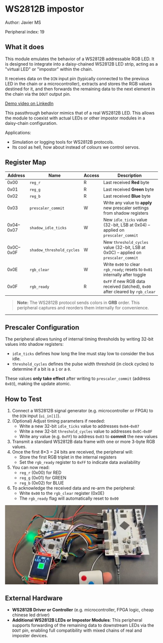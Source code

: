 <!---
This file is used to generate your project datasheet. Please fill in the information below and delete any unused
sections.

You can also include images in this folder and reference them in the markdown. Each image must be less than
512 kb in size, and the combined size of all images must be less than 1 MB.
-->

# WS2812B impostor

Author: Javier MS

Peripheral index: 19

## What it does

This module emulates the behavior of a WS2812B addressable RGB LED. It is designed to integrate  into a daisy-chained WS2812B LED strip, acting as a "virtual LED" or "impostor" within the chain.

It receives data on the `DIN` input pin (typically connected to the previous LED in the chain or a microcontroller), extracts and stores the RGB values destined for it, and then forwards the remaining data to the next element in the chain via the `DOUT` output pin.     

[Demo video on LinkedIn](https://www.linkedin.com/feed/update/urn:li:activity:7353011346612850689/)

This passthrough behavior mimics that of a real WS2812B LED. This allows the module to coexist with actual LEDs or other impostor modules in a daisy-chain configuration.

Applications:
- Simulation or logging tools for WS2812B protocols.
- Its cool as hell, how about instead of colours we control servos.

## Register Map

| Address | Name                     | Access | Description                                                                 |
|---------|--------------------------|--------|-----------------------------------------------------------------------------|
| 0x00    | `reg_r`                  | R      | Last received **Red** byte                                                  |
| 0x01    | `reg_g`                  | R      | Last received **Green** byte                                               |
| 0x02    | `reg_b`                  | R      | Last received **Blue** byte                                                |
| 0x03    | `prescaler_commit`       | W      | Write any value to **apply** new prescaler settings from shadow registers  |
| 0x04–0x07 | `shadow_idle_ticks`    | W      | New `idle_ticks` value (32-bit, LSB at 0x04) – applied on `prescaler_commit` |
| 0x0C–0x0F | `shadow_threshold_cycles` | W   | New `threshold_cycles` value (32-bit, LSB at 0x0C) – applied on `prescaler_commit` |
| 0x0E    | `rgb_clear`              | W      | Write `0x00` to clear `rgb_ready`; resets to `0x01` internally after toggle |
| 0x0F    | `rgb_ready`              | R      | `0xFF` if new RGB data received (latched), `0x00` after cleared by `rgb_clear` |

> **Note:** The WS2812B protocol sends colors in **GRB** order. This peripheral captures and reorders them internally for convenience.

---

## Prescaler Configuration

The peripheral allows tuning of internal timing thresholds by writing 32-bit values into shadow registers:

- `idle_ticks` defines how long the line must stay low to consider the bus idle.
- `threshold_cycles` defines the pulse width threshold (in clock cycles) to determine if a bit is a `1` or a `0`.

These values **only take effect** after writing to `prescaler_commit` (address `0x03`), making the update atomic.

## How to Test

1. Connect a WS2812B signal generator (e.g. microcontroller or FPGA) to the `DIN` input (`ui_in[1]`).
2. (Optional) Adjust timing parameters if needed:
   - Write a new 32-bit `idle_ticks` value to addresses `0x04–0x07`
   - Write a new 32-bit `threshold_cycles` value to addresses `0x0C–0x0F`
   - Write any value (e.g. `0xFF`) to address `0x03` to **commit** the new values
3. Transmit a standard WS2812B data frame with one or more 3-byte RGB values.
4. Once the first 8×3 = 24 bits are received, the peripheral will:
   - Store the first RGB triplet in the internal registers
   - Set the `rgb_ready` register to `0xFF` to indicate data availability
5. You can now read:
   - `reg_r` (0x00) for RED
   - `reg_g` (0x01) for GREEN
   - `reg_b` (0x02) for BLUE
6. To acknowledge the received data and re-arm the peripheral:
   - Write `0x00` to the `rgb_clear` register (0x0E)
   - The `rgb_ready` flag will automatically reset to `0x00`

![FPGA test](19_image.jpg)

## External Hardware

- **WS2812B Driver or Controller** (e.g. microcontroller, FPGA logic, cheap chinese led driver)
- **Additional WS2812B LEDs or Impostor Modules**:
  This peripheral supports forwarding of the remaining data to downstream LEDs via the `DOUT` pin, enabling full compatibility with mixed chains of real and imposter devices.

